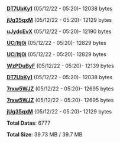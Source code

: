 [**DT7UbKy1**](/data/DT7UbKy1.txt) (05/12/22 - 05:20)- 12038 bytes

[**jUg35qxM**](/data/jUg35qxM.txt) (05/12/22 - 05:20)- 12129 bytes

[**uJydcEvX**](/data/uJydcEvX.txt) (05/12/22 - 05:20)- 12190 bytes

[**UCj1tj0i**](/data/UCj1tj0i.txt) (05/12/22 - 05:20)- 12829 bytes

[**UCj1tj0i**](/data/UCj1tj0i.txt) (05/12/22 - 05:20)- 12829 bytes

[**WzPDuByF**](/data/WzPDuByF.txt) (05/12/22 - 05:20)- 12139 bytes

[**DT7UbKy1**](/data/DT7UbKy1.txt) (05/12/22 - 05:20)- 12038 bytes

[**7rxw5WJZ**](/data/7rxw5WJZ.txt) (05/12/22 - 05:20)- 12695 bytes

[**7rxw5WJZ**](/data/7rxw5WJZ.txt) (05/12/22 - 05:20)- 12695 bytes

[**jUg35qxM**](/data/jUg35qxM.txt) (05/12/22 - 05:20)- 12129 bytes

**Total Datas**: 6777

**Total Size**: 39.73 MB / 39.7 MB